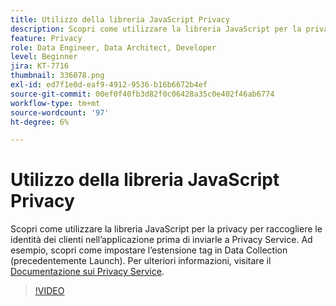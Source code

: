 ```yaml
---
title: Utilizzo della libreria JavaScript Privacy
description: Scopri come utilizzare la libreria JavaScript per la privacy per raccogliere le identità dei clienti nell’applicazione prima di inviarle a Privacy Service. Ad esempio, scopri come impostare l’estensione tag in Data Collection (precedentemente Launch).
feature: Privacy
role: Data Engineer, Data Architect, Developer
level: Beginner
jira: KT-7716
thumbnail: 336078.png
exl-id: ed7f1e0d-eaf9-4912-9536-b16b6672b4ef
source-git-commit: 00ef0f40fb3d82f0c06428a35c0e402f46ab6774
workflow-type: tm+mt
source-wordcount: '97'
ht-degree: 6%

---
```



# Utilizzo della libreria JavaScript Privacy

Scopri come utilizzare la libreria JavaScript per la privacy per raccogliere le identità dei clienti nell’applicazione prima di inviarle a Privacy Service. Ad esempio, scopri come impostare l’estensione tag in Data Collection (precedentemente Launch). Per ulteriori informazioni, visitare il [Documentazione sui Privacy Service](https://experienceleague.adobe.com/docs/experience-platform/privacy/home.html?lang=it).

>[!VIDEO](https://video.tv.adobe.com/v/336078?learn=on)
